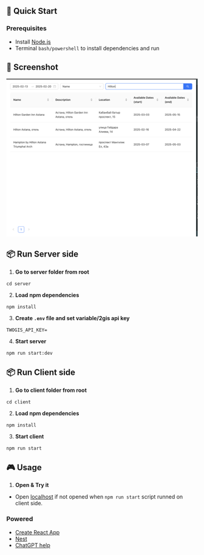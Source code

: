 ## 🚀 Quick Start

### Prerequisites

- Install [Node.js](https://nodejs.org)
- Terminal `bash/powershell` to install dependencies and run

## 📸 Screenshot

![Example](./doc/example.png)

## 📦 Run Server side

1. **Go to server folder from root**

```shell
cd server
```

2. **Load npm dependencies**

```shell
npm install
```

3. **Create `.env` file and set variable/2gis api key**

```
TWOGIS_API_KEY=
```

4. **Start server**

```shell
npm run start:dev
```

## 📦 Run Client side

1. **Go to client folder from root**

```shell
cd client
```

2. **Load npm dependencies**

```shell
npm install
```

3. **Start client**

```shell
npm run start
```

## 🎮 Usage

1. **Open & Try it**

- Open [localhost](http://localhost:3001/) if not opened when `npm run start` script runned on client side.

### Powered

- [Create React App](https://create-react-app.dev/)
- [Nest](https://docs.nestjs.com/)
- [ChatGPT help](https://chatgpt.com/share/67ae4f19-0270-800d-8f30-22ac6f30a3b0)
